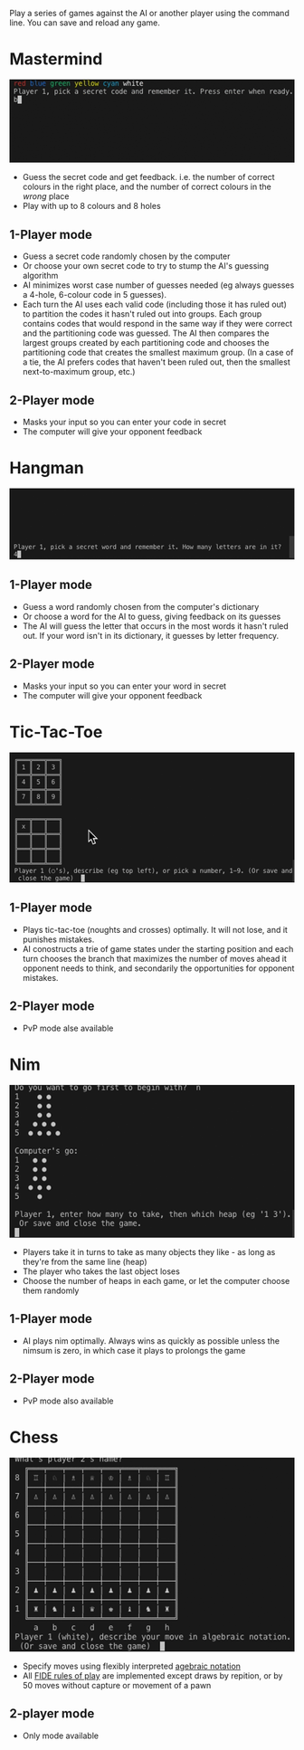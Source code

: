 Play a series of games against the AI or another player using the command line. You can save and reload any game.

# Mastermind
![AI guessing code in Mastermind (traditional board size)](screen_recordings/mastermind_ai_guessing.gif)
- Guess the secret code and get feedback. i.e. the number of correct colours in the right place, and the number of correct colours in the _wrong_ place
- Play with up to 8 colours and 8 holes
## 1-Player mode
- Guess a secret code randomly chosen by the computer
- Or choose your own secret code to try to stump the AI's guessing algorithm
- AI minimizes worst case number of guesses needed (eg always guesses a 4-hole, 6-colour code in 5 guesses).
- Each turn the AI uses each valid code (including those it has ruled out) to partition the codes it hasn't ruled out into groups. Each group contains codes that would respond in the same way if they were correct and the partitioning code was guessed. The AI then compares the largest groups created by each partitioning code and chooses the partitioning code that creates the smallest maximum group. (In a case of a tie, the AI prefers codes that haven't been ruled out, then the smallest next-to-maximum group, etc.)
## 2-Player mode
- Masks your input so you can enter your code in secret
- The computer will give your opponent feedback

# Hangman
![AI guessing secret word (ruby) in Hangman](screen_recordings/hangman_ai_guessing.gif)
## 1-Player mode
- Guess a word randomly chosen from the computer's dictionary
- Or choose a word for the AI to guess, giving feedback on its guesses
- The AI will guess the letter that occurs in the most words it hasn't ruled out. If your word isn't in its dictionary, it guesses by letter frequency.
## 2-Player mode
- Masks your input so you can enter your word in secret
- The computer will give your opponent feedback

# Tic-Tac-Toe
![AI playing series of tic-tac-toe games](screen_recordings/tic_tac_toe_vs_ai.gif)
## 1-Player mode
- Plays tic-tac-toe (noughts and crosses) optimally. It will not lose, and it punishes mistakes.
- AI conostructs a trie of game states under the starting position and each turn chooses the branch that maximizes the number of moves ahead it opponent needs to think, and secondarily the opportunities for opponent mistakes.
## 2-Player mode
- PvP mode alse available

# Nim
![AI playing series of nim games](screen_recordings/nim_vs_ai.gif)
- Players take it in turns to take as many objects they like - as long as they're from the same line (heap)
- The player who takes the last object loses
- Choose the number of heaps in each game, or let the computer choose them randomly
## 1-Player mode
- AI plays nim optimally. Always wins as quickly as possible unless the nimsum is zero, in which case it plays to prolongs the game
## 2-Player mode
- PvP mode also available

# Chess
![Fool's mate, followed by fast stalemate](screen_recordings/chess_fools_mate_stalemate.gif)
- Specify moves using flexibly interpreted [agebraic notation](https://en.wikipedia.org/wiki/Algebraic_notation_(chess))
- All [FIDE rules of play](https://www.fide.com/FIDE/handbook/LawsOfChess.pdf) are implemented except draws by repition, or by 50 moves without capture or movement of a pawn
## 2-player mode
- Only mode available